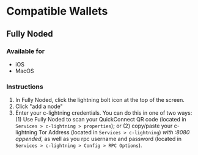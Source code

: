 # Compatible Wallets

## Fully Noded

### Available for
- iOS
- MacOS

### Instructions
1. In Fully Noded, click the lightning bolt icon at the top of the screen.
1. Click "add a node"
1. Enter your c-lightning credentials. You can do this in one of two ways: (1) Use Fully Noded to scan your QuickConnect QR code (located in `Services > c-lightning > properties`); or (2) copy/paste your c-lightning Tor Address (located in `Services > c-lightning`) _with :8080 appended_, as well as you rpc username and password (located in `Services > c-lightning > Config > RPC Options`).
